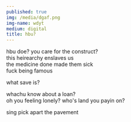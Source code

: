 ```yaml
---
published: true
img: /media/dgaf.png
img-name: wdyt
medium: digital
title: hbu?
---
```

 
  
hbu doe? you care for the construct?  
this heirearchy enslaves us  
the medicine done made them sick  
fuck being famous  
  
what save is?  
  
whachu know about a loan?  
oh you feeling lonely?
who's land you payin on?  

sing pick apart the pavement
